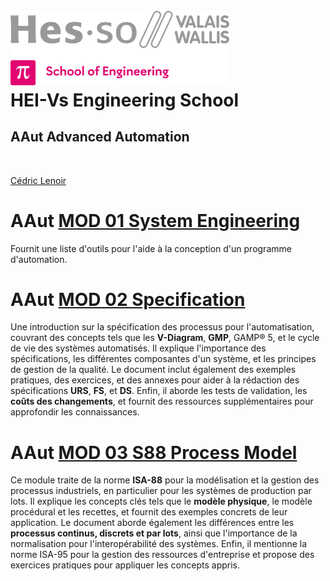 <h1 align="left">
  <br>
  <img src="./img/hei-en.png" alt="HEI-Vs Logo" width="350">
  <br>
  HEI-Vs Engineering School <h2>AAut Advanced Automation</h2>
  <br>
</h1>

[Cédric Lenoir](mailto:cedric.lenoir@hevs.ch)


# AAut [MOD 01 System Engineering](./AAut_MOD_01_System_Engineering/README.md)
Fournit une liste d'outils pour l'aide à la conception d'un programme d'automation.


# AAut [MOD 02 Specification](/AAut_MOD_02_Specification/README.md)
Une introduction sur la spécification des processus pour l'automatisation, couvrant des concepts tels que les **V-Diagram**, **GMP**, GAMP® 5, et le cycle de vie des systèmes automatisés. Il explique l'importance des spécifications, les différentes composantes d'un système, et les principes de gestion de la qualité. Le document inclut également des exemples pratiques, des exercices, et des annexes pour aider à la rédaction des spécifications **URS**, **FS**, et **DS**. Enfin, il aborde les tests de validation, les **coûts des changements**, et fournit des ressources supplémentaires pour approfondir les connaissances.


# AAut [MOD 03 S88 Process Model](/AAut_MOD_03_S88_Model/README.md)
Ce module traite de la norme **ISA-88** pour la modélisation et la gestion des processus industriels, en particulier pour les systèmes de production par lots. Il explique les concepts clés tels que le **modèle physique**, le modèle procédural et les recettes, et fournit des exemples concrets de leur application. Le document aborde également les différences entre les **processus continus, discrets et par lots**, ainsi que l'importance de la normalisation pour l'interopérabilité des systèmes. Enfin, il mentionne la norme ISA-95 pour la gestion des ressources d'entreprise et propose des exercices pratiques pour appliquer les concepts appris.